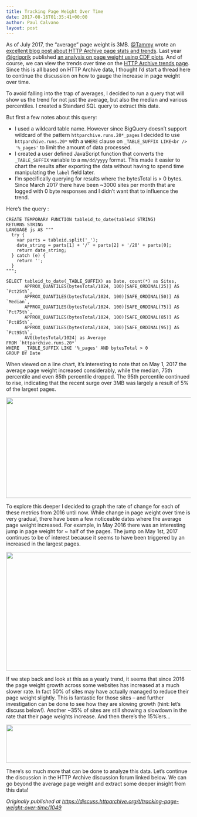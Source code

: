 ```yaml
---
title: Tracking Page Weight Over Time
date: 2017-08-16T01:35:41+00:00
author: Paul Calvano
layout: post
---
```

As of July 2017, the “average” page weight is 3MB. [@Tammy](https://twitter.com/tameverts) wrote an [excellent blog post about HTTP Archive page stats and trends](https://speedcurve.com/blog/web-performance-page-bloat/). Last year [@igrigorik](https://twitter.com/igrigorik/) published [an analysis on page weight using CDF plots](https://www.igvita.com/2016/01/12/the-average-page-is-a-myth/). And of course, we can view the trends over time on the [HTTP Archive trends page](http://httparchive.org/trends.php). Since this is all based on HTTP Archive data, I thought I’d start a thread here to continue the discussion on how to gauge the increase in page weight over time.

<!--more-->

To avoid falling into the trap of averages, I decided to run a query that will show us the trend for not just the average, but also the median and various percentiles. I created a Standard SQL query to extract this data.

But first a few notes about this query:

  * I used a wildcard table name. However since BigQuery doesn’t support wildcard of the pattern `httparchive.runs.20*_pages` I decided to use `httparchive.runs.20*` with a `WHERE` clause on `_TABLE_SUFFIX LIKE<br />
'%_pages'` to limit the amount of data processed.
  * I created a user defined JavaScript function that converts the `_TABLE_SUFFIX` variable to a `mm/dd/yyyy` format. This made it easier to chart the results after exporting the data without having to spend time manipulating the `label` field later. 
  * I’m specifically querying for results where the bytesTotal is > 0 bytes. Since March 2017 there have been ~3000 sites per month that are logged with 0 byte responses and I didn’t want that to influence the trend.

Here’s the query :

    CREATE TEMPORARY FUNCTION tableid_to_date(tableid STRING)
    RETURNS STRING
    LANGUAGE js AS """
      try {
        var parts = tableid.split('_');    
        date_string = parts[1] + '/' + parts[2] + '/20' + parts[0];
        return date_string;
      } catch (e) {
        return '';
      }
    """;
    
    SELECT tableid_to_date(_TABLE_SUFFIX) as Date, count(*) as Sites,
           APPROX_QUANTILES(bytesTotal/1024, 100)[SAFE_ORDINAL(25)] AS `Pct25th`,     
           APPROX_QUANTILES(bytesTotal/1024, 100)[SAFE_ORDINAL(50)] AS `Median`,      
           APPROX_QUANTILES(bytesTotal/1024, 100)[SAFE_ORDINAL(75)] AS `Pct75th`,
           APPROX_QUANTILES(bytesTotal/1024, 100)[SAFE_ORDINAL(85)] AS `Pct85th`,
           APPROX_QUANTILES(bytesTotal/1024, 100)[SAFE_ORDINAL(95)] AS `Pct95th`,
           AVG(bytesTotal/1024) as Average
    FROM `httparchive.runs.20*`
    WHERE  _TABLE_SUFFIX LIKE '%_pages' AND bytesTotal > 0
    GROUP BY Date
    

When viewed on a line chart, it’s interesting to note that on May 1, 2017 the average page weight increased considerably, while the median, 75th percentile and even 85th percentile dropped. The 95th percentile continued to rise, indicating that the recent surge over 3MB was largely a result of 5% of the largest pages.

<img src="http://paulcalvano.com/wp-content/uploads/2018/03/ha_pageweight.jpg" alt="" width="690" height="274" class="alignnone size-full wp-image-287" srcset="http://paulcalvano.com/wp-content/uploads/2018/03/ha_pageweight.jpg 690w, http://paulcalvano.com/wp-content/uploads/2018/03/ha_pageweight-300x119.jpg 300w" sizes="(max-width: 690px) 100vw, 690px" /> 

To explore this deeper I decided to graph the rate of change for each of these metrics from 2016 until now. While change in page weight over time is very gradual, there have been a few noticeable dates where the average page weight increased. For example, in May 2016 there was an interesting jump in page weight for ~ half of the pages. The jump on May 1st, 2017 continues to be of interest because it seems to have been triggered by an increased in the largest pages.

<img src="http://paulcalvano.com/wp-content/uploads/2018/03/ha_pageweight_rate_of_change.jpg" alt="" width="690" height="323" class="alignnone size-full wp-image-286" srcset="http://paulcalvano.com/wp-content/uploads/2018/03/ha_pageweight_rate_of_change.jpg 690w, http://paulcalvano.com/wp-content/uploads/2018/03/ha_pageweight_rate_of_change-300x140.jpg 300w" sizes="(max-width: 690px) 100vw, 690px" /> 

If we step back and look at this as a yearly trend, it seems that since 2016 the page weight growth across some websites has increased at a much slower rate. In fact 50% of sites may have actually managed to reduce their page weight slightly. This is fantastic for those sites &#8211; and further investigation can be done to see how they are slowing growth (hint: let’s discuss below!). Another ~35% of sites are still showing a slowdown in the rate that their page weights increase. And then there’s the 15%&#8217;ers…

<img src="http://paulcalvano.com/wp-content/uploads/2018/03/ha_pageweight_yearlytrend.jpg" alt="" width="690" height="104" class="alignnone size-full wp-image-285" srcset="http://paulcalvano.com/wp-content/uploads/2018/03/ha_pageweight_yearlytrend.jpg 690w, http://paulcalvano.com/wp-content/uploads/2018/03/ha_pageweight_yearlytrend-300x45.jpg 300w" sizes="(max-width: 690px) 100vw, 690px" /> 

There’s so much more that can be done to analyze this data. Let’s continue the discussion in the HTTP Archive discussion forum linked below. We can go beyond the average page weight and extract some deeper insight from this data!

_Originally published at <https://discuss.httparchive.org/t/tracking-page-weight-over-time/1049>_
